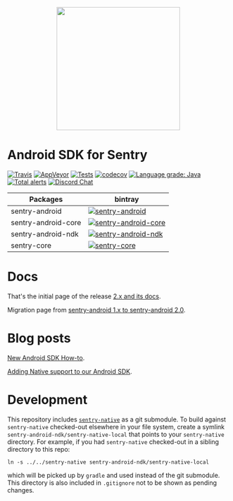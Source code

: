 <p align="center">
  <a href="https://sentry.io" target="_blank" align="center">
    <img src="https://sentry-brand.storage.googleapis.com/sentry-logo-black.png" width="280">
  </a>
  <br />
</p>

Android SDK for Sentry
===========
[![Travis](https://travis-ci.com/getsentry/sentry-android.svg?branch=master)](https://travis-ci.com/getsentry/sentry-android)
[![AppVeyor](https://ci.appveyor.com/api/projects/status/kr49snupeb1dsgwa/branch/master?svg=true)](https://ci.appveyor.com/project/sentry/sentry-android/branch/master)
[![Tests](https://img.shields.io/appveyor/tests/sentry/sentry-android/master?compact_message)](https://ci.appveyor.com/project/sentry/sentry-android/branch/master/tests)
[![codecov](https://codecov.io/gh/getsentry/sentry-android/branch/master/graph/badge.svg)](https://codecov.io/gh/getsentry/sentry-android)
[![Language grade: Java](https://img.shields.io/lgtm/grade/java/g/getsentry/sentry-android.svg?logo=lgtm&logoWidth=18)](https://lgtm.com/projects/g/getsentry/sentry-android/context:java)
[![Total alerts](https://img.shields.io/lgtm/alerts/g/getsentry/sentry-android.svg?logo=lgtm&logoWidth=18)](https://lgtm.com/projects/g/getsentry/sentry-android/alerts/)
[![Discord Chat](https://img.shields.io/discord/621778831602221064.svg)](https://discord.gg/Ww9hbqr)  

|      Packages          | bintray |
| ---------------------- | ------- |
| sentry-android | [![sentry-android](https://img.shields.io/bintray/v/getsentry/sentry-android/sentry-android)](https://bintray.com/getsentry/sentry-android/sentry-android?tab=overview) |
| sentry-android-core | [![sentry-android-core](https://img.shields.io/bintray/v/getsentry/sentry-android/sentry-android-core)](https://bintray.com/getsentry/sentry-android/sentry-android-core?tab=overview) |
| sentry-android-ndk | [![sentry-android-ndk](https://img.shields.io/bintray/v/getsentry/sentry-android/sentry-android-ndk)](https://bintray.com/getsentry/sentry-android/sentry-android-ndk?tab=overview) |
| sentry-core | [![sentry-core](https://img.shields.io/bintray/v/getsentry/sentry-android/sentry-core)](https://bintray.com/getsentry/sentry-android/sentry-core?tab=overview) |

# Docs

That's the initial page of the release [2.x and its docs](https://docs.sentry.io/platforms/android).

Migration page from [sentry-android 1.x to sentry-android 2.0](https://docs.sentry.io/platforms/android/migrate).

# Blog posts

[New Android SDK How-to](https://blog.sentry.io/2019/12/10/new-android-sdk-how-to).

[Adding Native support to our Android SDK](https://blog.sentry.io/2019/11/25/adding-native-support-to-our-android-sdk).

# Development

This repository includes [`sentry-native`](https://github.com/getsentry/sentry-native/) as a git submodule.
To build against `sentry-native` checked-out elsewhere in your file system, create a symlink `sentry-android-ndk/sentry-native-local` that points to your `sentry-native` directory.
For example, if you had `sentry-native` checked-out in a sibling directory to this repo:

`ln -s ../../sentry-native sentry-android-ndk/sentry-native-local`

which will be picked up by `gradle` and used instead of the git submodule.
This directory is also included in `.gitignore` not to be shown as pending changes.
